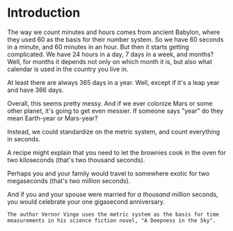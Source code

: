 # Introduction

The way we count minutes and hours comes from ancient Babylon, where they used 60 as the basis for their number system.
So we have 60 seconds in a minute, and 60 minutes in an hour.
But then it starts getting complicated.
We have 24 hours in a day, 7 days in a week, and months?
Well, for months it depends not only on which month it is, but also what calendar is used in the country you live in.

At least there are always 365 days in a year.
Well, except if it's a leap year and have 366 days.

Overall, this seems pretty messy.
And if we ever colonize Mars or some other planet, it's going to get even messier.
If someone says "year" do they mean Earth-year or Mars-year?

Instead, we could standardize on the metric system, and count everything in seconds.

A recipe might explain that you need to let the brownies cook in the oven for two kiloseconds (that's two thousand seconds).

Perhaps you and your family would travel to somewhere exotic for two megaseconds (that's two million seconds).

And if you and your spouse were married for _a thousand million_ seconds, you would celebrate your one gigasecond anniversary.

```exercism/note
The author Vernor Vinge uses the metric system as the basis for time measurements in his science fiction novel, "A Deepness in the Sky".
```
